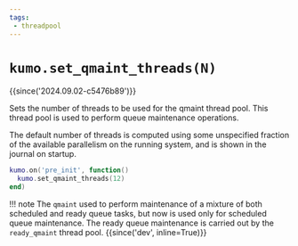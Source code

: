 ```yaml
---
tags:
 - threadpool
---
```


# `kumo.set_qmaint_threads(N)`

{{since('2024.09.02-c5476b89')}}

Sets the number of threads to be used for the qmaint thread pool.
This thread pool is used to perform queue maintenance operations.

The default number of threads is computed using some unspecified fraction of
the available parallelism on the running system, and is shown in the journal on
startup.


```lua
kumo.on('pre_init', function()
  kumo.set_qmaint_threads(12)
end)
```

!!! note
    The `qmaint` used to perform maintenance of a mixture of both
    scheduled and ready queue tasks, but now is used only for
    scheduled queue maintenance. The ready queue maintenance
    is carried out by the `ready_qmaint` thread pool.
    {{since('dev', inline=True)}}
